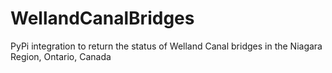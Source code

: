 # WellandCanalBridges
PyPi integration to return the status of Welland Canal bridges in the Niagara Region, Ontario, Canada

